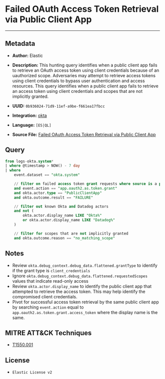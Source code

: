 # Failed OAuth Access Token Retrieval via Public Client App

---

## Metadata

- **Author:** Elastic
- **Description:** This hunting query identifies when a public client app fails to retrieve an OAuth access token using client credentials because of an uauthorized scope. Adversaries may attempt to retrieve access tokens using client credentials to bypass user authentication and access resources. This query identifies when a public client app fails to retrieve an access token using client credentials and scopes that are not implicitly granted.

- **UUID:** `0b936024-71d9-11ef-a9be-f661ea17fbcc`
- **Integration:** [okta](https://docs.elastic.co/integrations/okta)
- **Language:** `[ES|QL]`
- **Source File:** [Failed OAuth Access Token Retrieval via Public Client App](../queries/defense_evasion_failed_oauth_access_token_retrieval_via_public_client_app.toml)

## Query

```sql
from logs-okta.system*
| where @timestamp > NOW() - 7 day
| where
    event.dataset == "okta.system"

    // filter on failed access token grant requests where source is a public client app
    and event.action == "app.oauth2.as.token.grant"
    and okta.actor.type == "PublicClientApp"
    and okta.outcome.result == "FAILURE"

    // filter out known Okta and Datadog actors
    and not (
        okta.actor.display_name LIKE "Okta%"
        or okta.actor.display_name LIKE "Datadog%"
    )

    // filter for scopes that are not implicitly granted
    and okta.outcome.reason == "no_matching_scope"
```

## Notes

- Review `okta.debug_context.debug_data.flattened.grantType` to identify if the grant type is `client_credentials`
- Ignore `okta.debug_context.debug_data.flattened.requestedScopes` values that indicate read-only access
- Review `okta.actor.display_name` to identify the public client app that attempted to retrieve the access token. This may help identify the compromised client credentials.
- Pivot for successful access token retrieval by the same public client app by searching `event.action` equal to `app.oauth2.as.token.grant.access_token` where the display name is the same.

## MITRE ATT&CK Techniques

- [T1550.001](https://attack.mitre.org/techniques/T1550/001)

## License

- `Elastic License v2`
